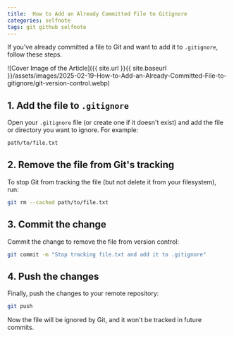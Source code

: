 ```yaml
---
title:  How to Add an Already Committed File to Gitignore
categories: selfnote
tags: git github selfnote
---
```

If you've already committed a file to Git and want to add it to `.gitignore`, follow these steps.

![Cover Image of the Article]({{ site.url }}{{ site.baseurl }}/assets/images/2025-02-19-How-to-Add-an-Already-Committed-File-to-gitignore/git-version-control.webp)

## 1. Add the file to `.gitignore`  
   Open your `.gitignore` file (or create one if it doesn't exist) and add the file or directory you want to ignore. For example:

```bash
path/to/file.txt
```

## 2. Remove the file from Git's tracking
To stop Git from tracking the file (but not delete it from your filesystem), run:

```bash
git rm --cached path/to/file.txt
```

## 3. Commit the change
Commit the change to remove the file from version control:
```bash
git commit -m "Stop tracking file.txt and add it to .gitignore"
```

## 4. Push the changes
Finally, push the changes to your remote repository:
```bash
git push
```

Now the file will be ignored by Git, and it won't be tracked in future commits.